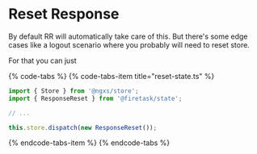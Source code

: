 # Reset Response

By default RR will automatically take care of this. But there's some edge cases like a logout scenario where you probably will need to reset store.

For that you can just

{% code-tabs %}
{% code-tabs-item title="reset-state.ts" %}

```typescript
import { Store } from '@ngxs/store';
import { ResponseReset } from '@firetask/state';

// ...

this.store.dispatch(new ResponseReset());
```

{% endcode-tabs-item %}
{% endcode-tabs %}
